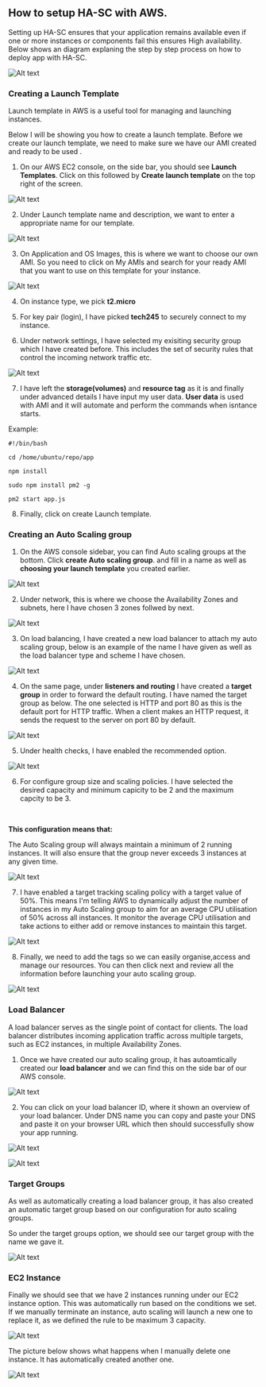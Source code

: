  ## How to setup HA-SC with AWS.

Setting up HA-SC ensures that your application remains available even if one or more instances or components fail this ensures High availability. Below shows an diagram explaning the step by step process on how to deploy app with HA-SC.


![Alt text](<images/Beige Colorful Minimal Flowchart Infographic Graph.png>)

### Creating a Launch Template
 Launch template in AWS is a useful tool for managing and launching instances. 
 
 Below I will be showing you how to create a launch template. Before we create our launch template, we need to make sure we have our AMI created and ready to be used .

 1) On our AWS EC2 console, on the side bar, you should see **Launch Templates**. Click on this followed by **Create launch template** on the top right of the screen. 

 ![Alt text](images/launch_template.png)

 2) Under Launch template name and description, we want to enter a appropriate name for our template.

 ![Alt text](images/launch_name.png)

 3) On Application and OS Images, this is where we want to choose our own AMI. So you need to click on My AMIs and search for your ready AMI that you want to use on this template for your instance.

 ![Alt text](images/my_ami.png)

 4) On instance type, we pick **t2.micro**

 5) For key pair (login), I have picked **tech245** to securely connect to my instance.

 6)  Under network settings, I have selected my exisiting security group which I have created before. This includes the set of security rules that control the incoming network traffic etc. 

 ![Alt text](images/network_settings.png)

 7) I have left the **storage(volumes)** and **resource tag** as it is and finally under advanced details I have input my user data. **User data** is used with AMI and it will automate and perform the commands when isntance starts.

 Example: 

 ```
 #!/bin/bash

cd /home/ubuntu/repo/app

npm install

sudo npm install pm2 -g

pm2 start app.js
 
 ```
 8) Finally, click on create Launch template. 

 ### Creating an Auto Scaling group 

 1) On the AWS console sidebar, you can find Auto scaling groups at the bottom. Click **create Auto scaling group**.  and fill in a name as well as **choosing your launch template** you created earlier. 

 ![Alt text](images/choose_template_asg.png)

 2) Under network, this is where we choose the Availability Zones and subnets, here I have chosen 3 zones follwed by next.  
 
  ![Alt text](images/availability_zones.png)

  3) On load balancing, I have created a new load balancer to attach my auto scaling group, below is an example of the name I have given as well as the load balancer type and scheme I have chosen. 

![Alt text](<images/load_balancing .png>)

  4) On the same page, under **listeners and routing** I have created a **target group** in order to forward the default routing. I have named the target group as below. The one selected is HTTP and port 80 as this is the default port for HTTP traffic. When a client makes an HTTP request, it sends the request to the server on port 80 by default.

  ![Alt text](images/listeners_routing.png)

5) Under health checks, I have enabled the recommended option.

![Alt text](images/health_checks.png)

6) For configure group size and scaling policies. I have selected the desired capacity and minimum capicity to be 2 and the maximum capcity to be 3. 
<br>

**This configuration means that:** 
<br>

The Auto Scaling group will always maintain a minimum of 2 running instances.
It will also ensure that the group never exceeds 3 instances at any given time.

![Alt text](images/scaling_group.png)

7) I have enabled a target tracking scaling policy with a target value of 50%. This means I'm telling AWS to dynamically adjust the number of instances in my Auto Scaling group to aim for an average CPU utilisation of 50% across all instances. It monitor the average CPU utilisation and take actions to either add or remove instances to maintain this target.

![Alt text](images/scaling_policies.png)

8) Finally, we need to add the tags so we can easily organise,access and manage our resources. You can then click next and review all the information before launching your auto scaling group. 

![Alt text](images/add_tags.png)

### Load Balancer

A load balancer serves as the single point of contact for clients. The load balancer distributes incoming application traffic across multiple targets, such as EC2 instances, in multiple Availability Zones.

1) Once we have created our auto scaling group, it has autoamtically created our **load balancer** and we can find this on the side bar of our AWS console.

![Alt text](images/load_balancers.png)

2) You can click on your load balancer ID, where it shown an overview of your load balancer. Under DNS name you can copy and paste your DNS and paste it on your browser URL which then should successfully show your app running.

![Alt text](images/load_balancer_summary.png)

![Alt text](images/running_app.png)

### Target Groups 

As well as automatically creating a load balancer group, it has also created an automatic target group based on our configuration for auto scaling groups. 

So under the target groups option, we should see our target group with the name we gave it. 

![Alt text](images/target_groups.png)

### EC2 Instance 


Finally we should see that we have 2 instances running under our EC2 instance option. This was automatically run based on the conditions we set. If we manually terminate an instance, auto scaling will launch a new one to replace it, as we defined the rule to be maximum 3 capacity. 

![Alt text](images/2_running.png)

The picture below shows what happens when I manually delete one instance. It has automatically created another one. 

![Alt text](images/3_running.png)


